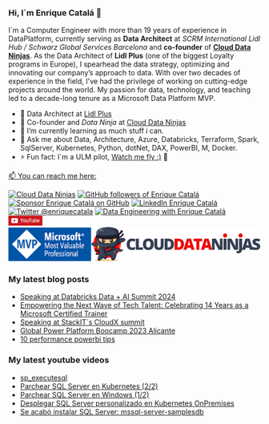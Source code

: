 ### Hi, I´m Enrique Catalá 👋 

I´m a Computer Engineer with more than 19 years of experience in DataPlatform, currently serving as **Data Architect** at _SCRM International Lidl Hub / Schwarz Global Services Barcelona_ and **co-founder** of [**Cloud Data Ninjas**](https://www.clouddataninjas.com/). As the Data Architect of **Lidl Plus** (one of the biggest Loyalty programs in Europe), I spearhead the data strategy, optimizing and innovating our company’s approach to data. With over two decades of experience in the field, I've had the privilege of working on cutting-edge projects around the world. My passion for data, technology, and teaching led to a decade-long tenure as a Microsoft Data Platform MVP. 


- 🔭 Data Architect at [Lidl Plus](https://play.google.com/store/apps/details?id=com.lidl.eci.lidlplus&pcampaignid=web_share)
- 🌟 Co-founder and _Data Ninja_ at [Cloud Data Ninjas](https://www.clouddataninjas.com/)
- 🌱 I’m currently learning as much stuff i can.
- 💬 Ask me about Data, Architecture, Azure, Databricks, Terraform, Spark, SqlServer, Kubernetes, Python, dotNet, DAX, PowerBI, M, Docker.
- ⚡ Fun fact: I´m a ULM pilot, [Watch me fly :)](https://youtu.be/1gtMmFfKebI?si=GpvOlHMlYoh3vmv_&t=169) 🛫

<a href="mailto:enrique@clouddataninjas.com" >📫 You can reach me here:  </a>
<div class="social_links">
    <a href="https://www.clouddataninjas.com"><img src="https://img.shields.io/website?down_color=red&down_message=down&label=clouddataninjas.com&up_color=46C018&url=https%3A%2F%2Fwww.clouddataninjas.com&style=for-the-badge" alt="Cloud Data Ninjas"></a>
    <a href="https://github.com/enriquecatala" target="_blank"><img  src="https://img.shields.io/github/followers/enriquecatala?label=GitHub&style=for-the-badge" alt="GitHub followers of Enrique Catalá" ></a>
    <a href="https://github.com/sponsors/enriquecatala" target="_blank"><img src="https://img.shields.io/badge/GitHub_Sponsors--_.svg?style=for-the-badge&logo=github&logoColor=EA4AAA" alt="Sponsor Enrique Catalá on GitHub" ></a>    
    <a href="https://www.linkedin.com/in/enriquecatala" target="_blank"><img src="https://img.shields.io/badge/LinkedIn--_.svg?style=for-the-badge&logo=linkedin" alt="LinkedIn Enrique Catalá" ></a>        
    <a href="https://twitter.com/enriquecatala" target="_blank"><img src="https://img.shields.io/twitter/follow/enriquecatala?color=blue&label=twitter&style=for-the-badge" alt="Twitter @enriquecatala" ></a>    
    <a href="https://enriquecatala.com"><img src="https://img.shields.io/website?down_color=red&down_message=down&label=enriquecatala.com&up_color=46C018&url=https%3A%2F%2Fenriquecatala.com&style=for-the-badge" alt="Data Engineering with Enrique Catalá"></a>
    <a href="https://youtube.com/enriquecatala"><img src="https://raw.githubusercontent.com/enriquecatala/enriquecatala/master/img/youtube.png" alt="Canal de Enrique Catalá" height=20></a>
</div> 

<div style="display: flex; align-items: left; justify-content: left;">
  <a href="https://www.credly.com/badges/cde0dbd2-8d03-4ca7-8284-d471d65d0e5f">
      <img src="https://raw.githubusercontent.com/enriquecatala/enriquecatala/master/img/MVP_Logo_horizontal.png" 
           alt="Microsoft DataPlatform and AI MVP Enrique Catalá"
           style="min-height: 50px; max-height: 70px; min-width: 100px">
  </a>
  <a href="https://www.clouddataninjas.com">
          <img src="https://raw.githubusercontent.com/enriquecatala/enriquecatala.github.io/master/img/CLOUDDATANINJAS.png" 
          alt="Cloud Data Ninjas" 
          style="min-height: 50px; max-height: 70px; min-width: 250px "/>
  </a>
</div>

<!--

<script src="https://apis.google.com/js/platform.js"></script> 
<div class="g-ytsubscribe" data-channelid="UCYboHnN6tvFfHqPWZWY82AQ" data-layout="default" data-count="default"></div>

**enriquecatala/enriquecatala** is a ✨ _special_ ✨ repository because its `README.md` (this file) appears on your GitHub profile.

Here are some ideas to get you started:

- 🔭 I’m currently working on ...
- 🌱 I’m currently learning ...
- 👯 I’m looking to collaborate on ...
- 🤔 I’m looking for help with ...
- 💬 Ask me about ...

- 😄 Pronouns: ...
- ⚡ Fun fact: ...
-->

### My latest blog posts
<!-- BLOG-POST-LIST:START -->
- [Speaking at Databricks Data + AI Summit 2024](https://enriquecatala.com/2024/06/04/Im_Speaker_at_databricks_dais24.html)
- [Empowering the Next Wave of Tech Talent: Celebrating 14 Years as a Microsoft Certified Trainer](https://enriquecatala.com/2024/03/07/MCT-14-years-in-a-row.html)
- [Speaking at StackIT´s CloudX summit](https://enriquecatala.com/2023/06/22/CloudXSummit.html)
- [Global Power Platform Boocamp 2023 Alicante](https://enriquecatala.com/2023/02/09/Global-Power-Platform-2023-Alicante.html)
- [10 performance powerbi tips](https://enriquecatala.com/2023/01/13/powerbi-10-tips-rendimiento.html)
<!-- BLOG-POST-LIST:END -->

### My latest youtube videos
<!-- YOUTUBE-POST-LIST:START -->
- [sp_executesql](https://www.youtube.com/watch?v=cNSI4_EcONU)
- [Parchear SQL Server en Kubernetes &lpar;2/2&rpar;](https://www.youtube.com/watch?v=_koA4vfBQEE)
- [Parchear SQL Server en Windows &lpar;1/2&rpar;](https://www.youtube.com/watch?v=cRduwHDBoNg)
- [Desplegar SQL Server personalizado en Kubernetes OnPremises](https://www.youtube.com/watch?v=ZhoRuib2JLc)
- [Se acabó instalar SQL Server: mssql-server-samplesdb](https://www.youtube.com/watch?v=ULL5nntWn1A)
<!-- YOUTUBE-POST-LIST:END -->
